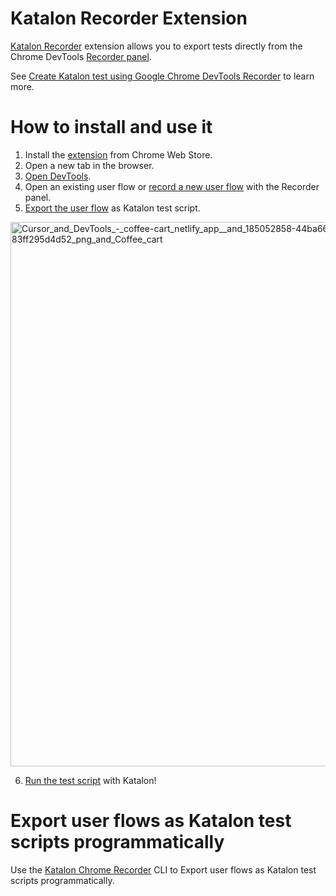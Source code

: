 # Katalon Recorder Extension

[Katalon Recorder](https://chrome.google.com/webstore/detail/katalon-chrome-recorde/nhbccjfogdgkahamfohokdhcnemjafjk) extension allows you to export tests directly from the Chrome DevTools [Recorder panel](https://goo.gle/devtools-recorder).

See [Create Katalon test using Google Chrome DevTools Recorder](https://katalon-labs.org/guide/writing-tests/chrome-devtools-recorder.html) to learn more.


# How to install and use it

1. Install the [extension](https://chrome.google.com/webstore/detail/katalon-chrome-recorde/nhbccjfogdgkahamfohokdhcnemjafjk) from Chrome Web Store. 
2. Open a new tab in the browser.
3. [Open DevTools](https://developer.chrome.com/docs/devtools/open/).
4. Open an existing user flow or [record a new user flow](https://goo.gle/devtools-recorder) with the Recorder panel.
5. [Export the user flow](https://developer.chrome.com/docs/devtools/recorder/reference/#export-flows) as Katalon test script. 

<img width="871" alt="Cursor_and_DevTools_-_coffee-cart_netlify_app__and_185052858-44ba664a-33e4-48e3-83f3-83ff295d4d52_png_and_Coffee_cart" src="https://user-images.githubusercontent.com/1128/188007694-87e2230e-dadc-486d-bde5-31c90d050801.png">

6. [Run the test script](https://katalon-labs.org/guide/running-tests/using-the-cli-test-runner.html) with Katalon!

# Export user flows as Katalon test scripts programmatically

Use the [Katalon Chrome Recorder](https://github.com/katalon-labs/katalon-chrome-recorder) CLI to Export user flows as Katalon test scripts programmatically. 
